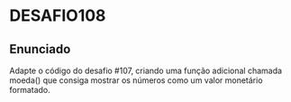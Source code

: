 # DESAFIO108

## Enunciado

Adapte o código do desafio #107, criando uma função adicional chamada moeda() que consiga mostrar os números como um valor monetário formatado.